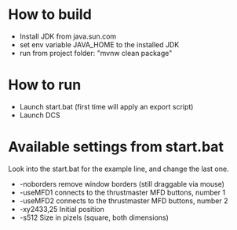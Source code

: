 # How to build

* Install JDK from java.sun.com
* set env variable JAVA_HOME to the installed JDK
* run from project folder: "mvnw clean package"

# How to run

* Launch start.bat (first time will apply an export script)
* Launch DCS

# Available settings from start.bat

Look into the start.bat for the example line, and change the last one.

* -noborders remove window borders (still draggable via mouse)
* -useMFD1 connects to the thrustmaster MFD buttons, number 1
* -useMFD2 connects to the thrustmaster MFD buttons, number 2
* -xy2433,25 Initial position
* -s512 Size in pizels (square, both dimensions)
